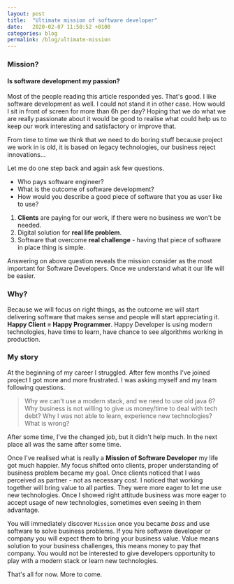 ```yaml
---
layout: post
title:  "Ultimate mission of software developer"
date:   2020-02-07 11:50:52 +0100
categories: blog
permalink: /blog/ultimate-mission
---
```

### Mission?
#### Is software development my passion?
Most of the people reading this article responded yes. That's good. I like software development as well. 
I could not stand it in other case. How would I sit in front of screen for more than 6h per day?
Hoping that we do what we are really passionate about it would be good to realise what could help us
to keep our work interesting and satisfactory or improve that.

From time to time we think that we need to do boring stuff because project we work in is old, 
it is based on legacy technologies, our business reject innovations...

Let me do one step back and again ask few questions.
* Who pays software engineer?
* What is the outcome of software development?
* How would you describe a good piece of software that you as user like to use?

1. **Clients** are paying for our work, if there were no business we won't be needed.
2. Digital solution for **real life problem**.
3. Software that overcome **real challenge** - having that piece of software in place thing is simple.

Answering on above question reveals the mission consider as the most important for Software Developers. 
Once we understand what it our life will be easier. 

### Why?
Because we will focus on right things, as the outcome we will start delivering software that makes sense and 
people will start appreciating it. **Happy Client = Happy Programmer**.
Happy Developer is using modern technologies, have time to learn, have chance to see algorithms working in production.

### My story 
At the beginning of my career I struggled. After few months I've joined project I got more and more frustrated.
I was asking myself and my team following questions.
>Why we can't use a modern stack, and we need to use old java 6?
Why business is not willing to give us money/time to deal with tech debt? Why I was not able to learn, experience 
new technologies? What is wrong?

After some time, I've the changed job, but it didn't help much. In the next place all was the same after some time.

Once I've realised what is really a **Mission of Software Developer** my life got much happier. 
My focus shifted onto clients, proper understanding of business problem became my goal. 
Once clients noticed that I was perceived as partner - not as necessary cost. 
I noticed that working together will bring value to all parties. They were more eager to let me use new technologies. 
Once I showed right attitude business was more eager to accept usage of new technologies, sometimes even seeing in them advantage.

You will immediately discover `Mission` once you became *boss* and use software to solve business problems. 
If you hire software developer or company you will expect them to bring your business value. 
Value means solution to your business challenges, this means money to pay that company.
You would not be interested to give developers opportunity to play with a modern stack or learn new technologies.

That's all for now. More to come.